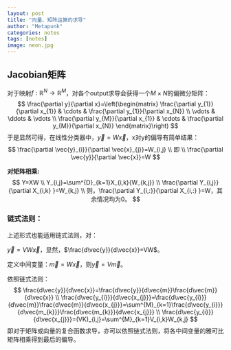 ```yaml
---
layout: post
title: "向量、矩阵运算的求导"
author: "Metapunk"
categories: notes
tags: [notes]
image: neon.jpg
---
```


## Jacobian矩阵

对于映射$f:\mathbb{R}^{N}\rightarrow\mathbb{R}^{M}$，对各个output求导会获得一个$M\times N$的偏微分矩阵：
$$
\frac{\partial y}{\partial x}=\left(\begin{matrix}
\frac{\partial y_{1}}{\partial x_{1}} & \cdots & \frac{\partial y_{1}}{\partial x_{N}} \\
\vdots & \ddots & \vdots \\
\frac{\partial y_{M}}{\partial x_{1}} & \cdots & \frac{\partial y_{M}}{\partial x_{N}}
\end{matrix}\right)
$$
于是显然可得，在线性分类器中，$\vec{y}=W\vec{x}$，x对y的偏导有简单结果：
$$
\frac{\partial \vec{y}_{i}}{\partial \vec{x}_{j}}=W_{i,j}
\\
即
\\
\frac{\partial \vec{y}}{\partial \vec{x}}=W
$$

**对矩阵相乘:**
$$
Y=XW \\
 Y_{i,j}=\sum^{D}_{k=1}X_{i,k}{W_{k,j}} \\
 \frac{\partial Y_{i,j}}{\partial X_{i,k} }=W_{k,j}
 \\
 则，\frac{\partial Y_{i,:}}{\partial X_{i,:} }=W，其余情况均为0。
$$

### 链式法则：

上述形式也能适用链式法则，对：

$\vec{y}=VW\vec{x}$，显然，$\frac{d\vec{y}}{d\vec{x}}=VW$。

定义中间变量：$\vec{m}=W\vec{x}$，则$\vec{y}=V\vec{m}$。

依照链式法则：
$$
\frac{d\vec{y}}{d\vec{x}}=\frac{d\vec{y}}{d\vec{m}}\frac{d\vec{m}}{d\vec{x}}
\\
\frac{d\vec{y_{i}}}{d\vec{x_{j}}}=\frac{d\vec{y_{i}}}{d\vec{m}}\frac{d\vec{m}}{d\vec{x_{j}}}=\sum^{M}_{k=1}\frac{d\vec{y_{i}}}{d\vec{m_{k}}}\frac{d\vec{m_{k}}}{d\vec{x_{j}}}
\\
\frac{d\vec{y_{i}}}{d\vec{x_{j}}}=(VK)_{i,j}=\sum^{M}_{k=1}V_{i,k}W_{k,j}
$$
即对于矩阵或向量的复合函数求导，亦可以依照链式法则，将各中间变量的雅可比矩阵相乘得到最后的偏导。

